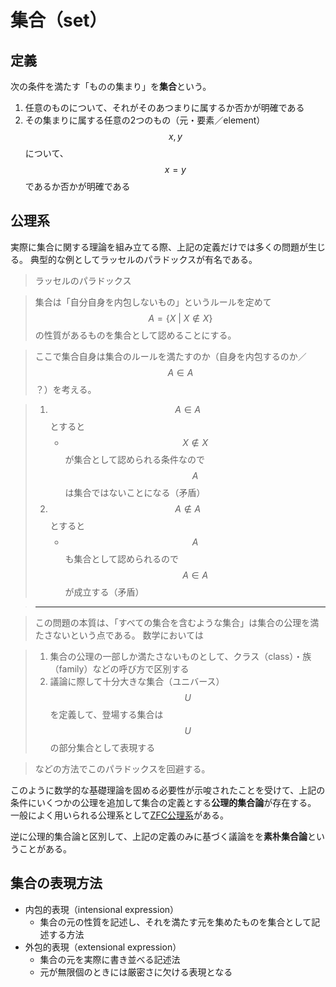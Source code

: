 # 集合（set）

## 定義

次の条件を満たす「ものの集まり」を**集合**という。

1. 任意のものについて、それがそのあつまりに属するか否かが明確である
2. その集まりに属する任意の2つのもの（元・要素／element）$$x,y$$ について、$$x=y$$ であるか否かが明確である

## 公理系

実際に集合に関する理論を組み立てる際、上記の定義だけでは多くの問題が生じる。
典型的な例としてラッセルのパラドックスが有名である。

>ラッセルのパラドックス

>集合は「自分自身を内包しないもの」というルールを定めて $$A = \{X \ | \ X \notin X\}$$ の性質があるものを集合として認めることにする。

>ここで集合自身は集合のルールを満たすのか（自身を内包するのか／$$A \in A$$？）を考える。

>1. $$A \in A$$ とすると
>    * $$X \notin X$$ が集合として認められる条件なので $$A$$ は集合ではないことになる（矛盾）
>2. $$A \notin A$$ とすると
>    * $$A$$ も集合として認められるので $$A \in A$$ が成立する（矛盾）

>----

>この問題の本質は、「すべての集合を含むような集合」は集合の公理を満たさないという点である。
>数学においては

>1. 集合の公理の一部しか満たさないものとして、クラス（class）・族（family）などの呼び方で区別する
>2. 議論に際して十分大きな集合（ユニバース）$$U$$ を定義して、登場する集合は $$U$$ の部分集合として表現する

>などの方法でこのパラドックスを回避する。

このように数学的な基礎理論を固める必要性が示唆されたことを受けて、上記の条件にいくつかの公理を追加して集合の定義とする**公理的集合論**が存在する。
一般によく用いられる公理系として[ZFC公理系](zfc_set_theory.md)がある。

逆に公理的集合論と区別して、上記の定義のみに基づく議論をを**素朴集合論**ということがある。

## 集合の表現方法

* 内包的表現（intensional expression）
  * 集合の元の性質を記述し、それを満たす元を集めたものを集合として記述する方法
* 外包的表現（extensional expression）
  * 集合の元を実際に書き並べる記述法
  * 元が無限個のときには厳密さに欠ける表現となる
